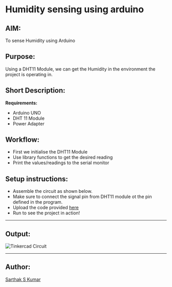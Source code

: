 # Humidity sensing using arduino

## AIM:

To sense Humidity using Arduino

## Purpose:

Using a DHT11 Module, we can get the Humidity in the environment the project is operating in.

## Short Description:

**Requirements:**

- Arduino UNO
- DHT 11 Module
- Power Adapter

## Workflow:

- First we initialise the DHT11 Module
- Use library functions to get the desired reading
- Print the values/readings to the serial monitor

## Setup instructions:

- Assemble the circuit as shown below.
- Make sure to connect the signal pin from DHT11 module ot the pin defined in the program.
- Upload the code provided [here](https://github.com/SarthakSKumar/IoT-Spot/blob/Humidity_Sensing_Using_Arduino/Arduino/Humidity%20Sensing%20Using%20Arduino/Humidity_Sensing_Using_Ardruino.ino)
- Run to see the project in action!

---

## Output:
![Tinkercad Circuit](https://github.com/SarthakSKumar/IoT-Spot/blob/Humidity_Sensing_Using_Arduino/Arduino/Humidity%20Sensing%20Using%20Arduino/Images/Fritzing%20Circuit%20Diagram.jpg)

---

## Author:

[Sarthak S Kumar](https://github.com/SarthakSKumar)
